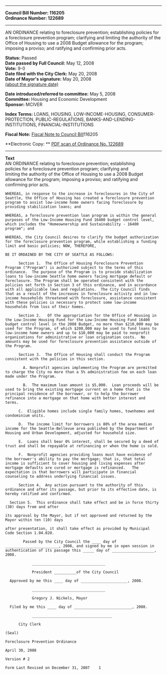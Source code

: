 * * * * *  
  
**Council Bill Number: [](#h0)[](#h2)116205**   
**Ordinance Number: 122689**  
  
* * * * *  
  
AN ORDINANCE relating to foreclosure prevention; establishing policies for a foreclosure prevention program; clarifying and limiting the authority of the Office of Housing to use a 2008 Budget allowance for the program; imposing a proviso; and ratifying and confirming prior acts.  
  
**Status:** Passed   
**Date passed by Full Council:** May 12, 2008   
**Vote:** 9-0   
**Date filed with the City Clerk:** May 20, 2008   
**Date of Mayor's signature:** May 20, 2008   
[(about the signature date)](/~public/approvaldate.htm)   
  
  
**Date introduced/referred to committee:** May 5, 2008   
**Committee:** Housing and Economic Development   
**Sponsor:** MCIVER   
  
**Index Terms:** LOANS, HOUSING, LOW-INCOME-HOUSING, CONSUMER-PROTECTION, PUBLIC-REGULATIONS, BANKS-AND-LENDING-INSTITUTIONS, FINANCIAL-INSTITUTIONS  
  
**Fiscal Note:** [Fiscal Note to Council Bill](http://clerk.seattle.gov/~public/fnote/116205.htm)[](#h1)[](#h3)116205  
  
**Electronic Copy: ** [PDF scan of Ordinance No. 122689](/~archives/Ordinances/Ord_122689.pdf)  
  
* * * * *  
  
**Text**  
    AN ORDINANCE relating to foreclosure prevention; establishing  
    policies for a foreclosure prevention program; clarifying and  
    limiting the authority of the Office of Housing to use a 2008 Budget  
    allowance for the program; imposing a proviso; and ratifying and  
    confirming prior acts.  
  
    WHEREAS, in response to the increase in foreclosures in the City of  
    Seattle, the Office of Housing has created a foreclosure prevention  
    program to assist low-income home owners facing foreclosure by  
    providing stabilization loans; and  
  
    WHEREAS, a foreclosure prevention loan program is within the general  
    purposes of the Low-Income Housing Fund 16400 budget control level,  
    which includes the "Homeownership and Sustainability - 16400  
    program"; and  
  
    WHEREAS, the City Council desires to clarify the budget authorization  
    for the foreclosure prevention program, while establishing a funding  
    limit and basic policies; NOW, THEREFORE,  
  
    BE IT ORDAINED BY THE CITY OF SEATTLE AS FOLLOWS:  
  
          Section 1.  The Office of Housing Foreclosure Prevention  
    Program ("Program") is authorized subject to the terms of this  
    ordinance.  The purpose of the Program is to provide stabilization  
    loans to low-income Seattle home owners facing mortgage default or  
    foreclosure. The Program shall be operated consistent with the  
    policies set forth in Section 3 of this ordinance, and in accordance  
    with all applicable laws and regulations.  The City Council finds  
    that as a result of the increases in foreclosure activity and in low-  
    income households threatened with foreclosure, assistance consistent  
    with these policies is necessary to protect some low-income  
    households from loss of their homes.  
  
          Section 2.   Of the appropriation for the Office of Housing in  
    the Low-Income Housing Fund for the Low-Income Housing Fund 16400  
    budget control level in the 2008 Budget, no more than $210,000 may be  
    used for the Program, of which $200,000 may be used to fund loans to  
    low-income home owners and up to $10,000 may be paid to nonprofit  
    organizations for administrative or loan origination costs.  No  
    amounts may be used for foreclosure prevention assistance outside of  
    the Program.  
  
          Section 3.  The Office of Housing shall conduct the Program  
    consistent with the policies in this section.  
  
            A. Nonprofit agencies implementing the Program are permitted  
    to charge the City no more than a 5% administration fee on each loan  
    made under the Program.  
  
            B.  The maximum loan amount is $5,000.  Loan proceeds will be  
    used to bring the existing mortgage current on a home that is the  
    principal residence of the borrower, or to help the borrower  
    refinance into a mortgage on that home with better interest and  
    terms.  
  
          C.  Eligible homes include single family homes, townhomes and  
    condominium units.  
  
          D.  The income limit for borrowers is 80% of the area median  
    income for the Seattle-Bellevue area published by the Department of  
    Housing and Urban Development, adjusted for household size.  
  
          E.  Loans shall bear 0% interest, shall be secured by a deed of  
    trust and shall be repayable at refinancing or when the home is sold.  
  
          F.  Nonprofit agencies providing loans must have evidence of  
    the borrower's ability to pay the mortgage; that is, that total  
    income is sufficient to cover housing and living expenses after  
    mortgage defaults are cured or mortgage is refinanced.   The  
    expectation is that borrowers will participate in financial  
    counseling to address underlying financial issues.  
  
          Section 4.  Any action pursuant to the authority of this  
    ordinance and after its passage, but prior to its effective date, is  
    hereby ratified and confirmed.  
  
      Section 5.  This ordinance shall take effect and be in force thirty  
    (30) days from and after  
  
    its approval by the Mayor, but if not approved and returned by the  
    Mayor within ten (10) days  
  
    after presentation, it shall take effect as provided by Municipal  
    Code Section 1.04.020.  
  
            Passed by the City Council the ____ day of  
    ________________________, 2008, and signed by me in open session in  
    authentication of its passage this _____ day of ___________________,  
    2008.  
  
                _________________________________  
  
                President __________of the City Council  
  
      Approved by me this ____ day of _____________________, 2008.  
  
                _________________________________  
  
                Gregory J. Nickels, Mayor  
  
      Filed by me this ____ day of __________________________, 2008.  
  
                ____________________________________  
  
          City Clerk  
  
    (Seal)  
  
    Foreclosure Prevention Ordinance  
  
    April 30, 2008  
  
    Version # 2  
  
    Form Last Revised on December 31, 2007    1  
